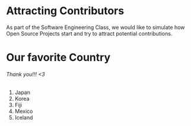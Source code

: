 # Attracting Contributors
As part of the Software Engineering Class, we would like to simulate how Open Source Projects start and try to attract potential contributions.

# Our favorite Country
###### Thank you!!! <3
1. Japan
2. Korea
3. Fiji
4. Mexico
5. Iceland
